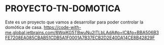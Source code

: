 # PROYECTO-TN-DOMOTICA
Este es un proyecto que vamos a desarrollar para poder controlar la domótica de casa.
https://code-with-me.global.jetbrains.com/8WqiKG5TBwuNu2lTLbLAdA#p=IC&fp=BBA506B3FE7208EA085CBAB51CDB5A1F0001A7B37ECB2D2E40DA14CE8B42829F
